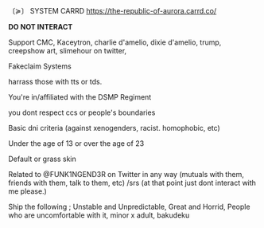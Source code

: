 〔≽〕 SYSTEM CARRD 
https://the-republic-of-aurora.carrd.co/


>



**DO NOT INTERACT**

Support CMC, Kaceytron, charlie d'amelio, dixie d'amelio, trump, creepshow art, slimehour on twitter,

Fakeclaim Systems

harrass those with tts or tds.

You're in/affiliated with the DSMP Regiment 

you dont respect ccs or people's boundaries

Basic dni criteria (against xenogenders, racist. homophobic, etc)

Under the age of 13 or over the age of 23

Default or grass skin

Related to @FUNK1NGEND3R on Twitter in any way (mutuals with them, friends with them, talk to them, etc) /srs (at that point just dont interact with me please.)

Ship the following ; Unstable and Unpredictable, Great and Horrid, People who are uncomfortable with it, minor x adult, bakudeku
